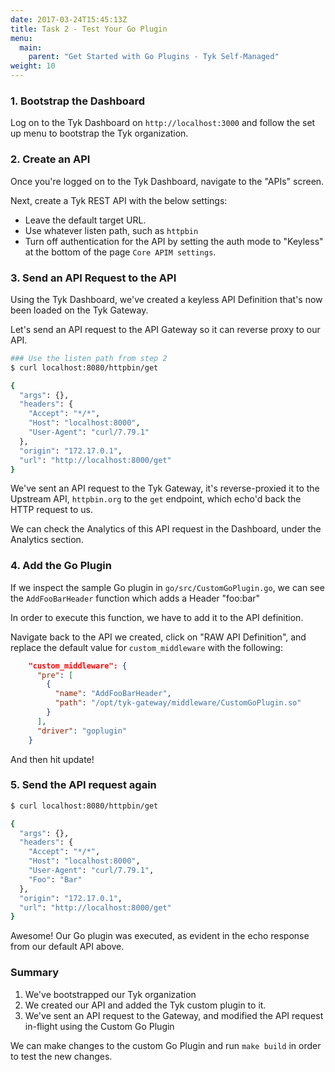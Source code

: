```yaml
---
date: 2017-03-24T15:45:13Z
title: Task 2 - Test Your Go Plugin
menu:
  main:
    parent: "Get Started with Go Plugins - Tyk Self-Managed"
weight: 10
---
```



### 1.  Bootstrap the Dashboard

Log on to the Tyk Dashboard on `http://localhost:3000` and follow the set up menu to bootstrap the Tyk organization.


### 2. Create an API

Once you're logged on to the Tyk Dashboard, navigate to the "APIs" screen.

Next, create a Tyk REST API with the below settings:

- Leave the default target URL.
- Use whatever listen path, such as `httpbin`
- Turn off authentication for the API by setting the auth mode to "Keyless" at the bottom of the page `Core APIM settings`.

### 3. Send an API Request to the API

Using the Tyk Dashboard, we've created a keyless API Definition that's now been loaded on the Tyk Gateway.

Let's send an API request to the API Gateway so it can reverse proxy to our API.

```bash
### Use the listen path from step 2
$ curl localhost:8080/httpbin/get

{
  "args": {},
  "headers": {
    "Accept": "*/*",
    "Host": "localhost:8000",
    "User-Agent": "curl/7.79.1"
  },
  "origin": "172.17.0.1",
  "url": "http://localhost:8000/get"
}
```

We've sent an API request to the Tyk Gateway,  it's reverse-proxied it to the Upstream API, `httpbin.org` to the `get` endpoint, which echo'd back the HTTP request to us.

We can check the Analytics of this API request in the Dashboard, under the Analytics section.

### 4. Add the Go Plugin

If we inspect the sample Go plugin in `go/src/CustomGoPlugin.go`, we can see the `AddFooBarHeader` function which adds a Header "foo:bar"

In order to execute this function, we have to add it to the API definition.

Navigate back to the API we created, click on "RAW API Definition", and replace the default value for `custom_middleware` with the following:

```json
    "custom_middleware": {
      "pre": [
        {
          "name": "AddFooBarHeader",
          "path": "/opt/tyk-gateway/middleware/CustomGoPlugin.so"
        }
      ],
      "driver": "goplugin"
    }
```

And then hit update!


### 5. Send the API request again

```bash
$ curl localhost:8080/httpbin/get

{
  "args": {},
  "headers": {
    "Accept": "*/*",
    "Host": "localhost:8000",
    "User-Agent": "curl/7.79.1",
    "Foo": "Bar"
  },
  "origin": "172.17.0.1",
  "url": "http://localhost:8000/get"
}
```

Awesome!  Our Go plugin was executed, as evident in the echo response from our default API above.


### Summary

1. We've bootstrapped our Tyk organization
2. We created our API and added the Tyk custom plugin to it.
3. We've sent an API request to the Gateway, and modified the API request in-flight using the Custom Go Plugin 

We can make changes to the custom Go Plugin and run `make build` in order to test the new changes.

